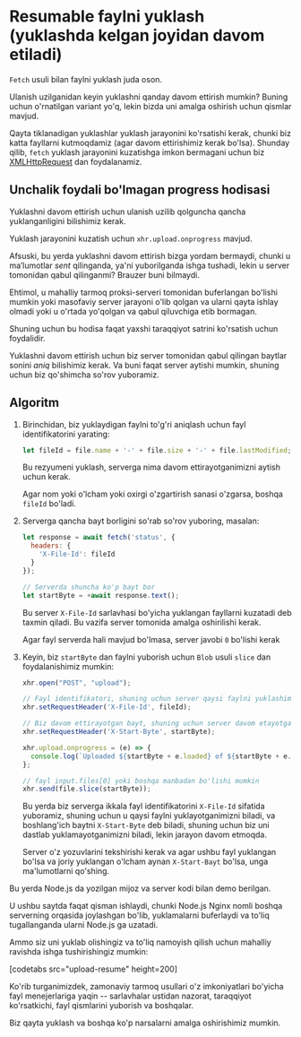 # Resumable faylni yuklash (yuklashda kelgan joyidan davom etiladi)

`Fetch` usuli bilan faylni yuklash juda oson.

Ulanish uzilganidan keyin yuklashni qanday davom ettirish mumkin? Buning uchun o'rnatilgan variant yo'q, lekin bizda uni amalga oshirish uchun qismlar mavjud.

Qayta tiklanadigan yuklashlar yuklash jarayonini ko'rsatishi kerak, chunki biz katta fayllarni kutmoqdamiz (agar davom ettirishimiz kerak bo'lsa). Shunday qilib, `fetch` yuklash jarayonini kuzatishga imkon bermagani uchun biz [XMLHttpRequest](info:xmlhttprequest) dan foydalanamiz.

## Unchalik foydali bo'lmagan progress hodisasi

Yuklashni davom ettirish uchun ulanish uzilib qolguncha qancha yuklanganligini bilishimiz kerak.

Yuklash jarayonini kuzatish uchun `xhr.upload.onprogress` mavjud.

Afsuski, bu yerda yuklashni davom ettirish bizga yordam bermaydi, chunki u maʼlumotlar *sent* qilinganda, ya'ni yuborilganda ishga tushadi, lekin u server tomonidan qabul qilinganmi? Brauzer buni bilmaydi.

Ehtimol, u mahalliy tarmoq proksi-serveri tomonidan buferlangan bo'lishi mumkin yoki masofaviy server jarayoni o'lib qolgan va ularni qayta ishlay olmadi yoki u o'rtada yo'qolgan va qabul qiluvchiga etib bormagan.

Shuning uchun bu hodisa faqat yaxshi taraqqiyot satrini ko'rsatish uchun foydalidir.

Yuklashni davom ettirish uchun biz server tomonidan qabul qilingan baytlar sonini *aniq* bilishimiz kerak. Va buni faqat server aytishi mumkin, shuning uchun biz qo'shimcha so'rov yuboramiz.

## Algoritm

1. Birinchidan, biz yuklaydigan faylni to'g'ri aniqlash uchun fayl identifikatorini yarating:
    ```js
    let fileId = file.name + '-' + file.size + '-' + file.lastModified;
    ```
    Bu rezyumeni yuklash, serverga nima davom ettirayotganimizni aytish uchun kerak.

    Agar nom yoki o'lcham yoki oxirgi o'zgartirish sanasi o'zgarsa, boshqa `fileId` bo'ladi.

2. Serverga qancha bayt borligini so'rab so'rov yuboring, masalan:
    ```js
    let response = await fetch('status', {
      headers: {
        'X-File-Id': fileId
      }
    });

    // Serverda shuncha ko'p bayt bor
    let startByte = +await response.text();
    ```

    Bu server `X-File-Id` sarlavhasi bo'yicha yuklangan fayllarni kuzatadi deb taxmin qiladi. Bu vazifa server tomonida amalga oshirilishi kerak.

    Agar fayl serverda hali mavjud bo'lmasa, server javobi `0` bo'lishi kerak

3. Keyin, biz `startByte` dan faylni yuborish uchun `Blob` usuli `slice` dan foydalanishimiz mumkin:
    ```js
    xhr.open("POST", "upload");

    // Fayl identifikatori, shuning uchun server qaysi faylni yuklashimizni biladi
    xhr.setRequestHeader('X-File-Id', fileId);

    // Biz davom ettirayotgan bayt, shuning uchun server davom etayotganimizni biladi
    xhr.setRequestHeader('X-Start-Byte', startByte);

    xhr.upload.onprogress = (e) => {
      console.log(`Uploaded ${startByte + e.loaded} of ${startByte + e.total}`);
    };

    // fayl input.files[0] yoki boshqa manbadan bo'lishi mumkin
    xhr.send(file.slice(startByte));
    ```

    Bu yerda biz serverga ikkala fayl identifikatorini `X-File-Id` sifatida yuboramiz, shuning uchun u qaysi faylni yuklayotganimizni biladi, va boshlang'ich baytni `X-Start-Byte` deb biladi, shuning uchun biz uni dastlab yuklamayotganimizni biladi, lekin jarayon davom etmoqda.

    Server o'z yozuvlarini tekshirishi kerak va agar ushbu fayl yuklangan bo'lsa va joriy yuklangan o'lcham aynan `X-Start-Bayt` bo'lsa, unga ma'lumotlarni qo'shing.


Bu yerda Node.js da yozilgan mijoz va server kodi bilan demo berilgan.

U ushbu saytda faqat qisman ishlaydi, chunki Node.js Nginx nomli boshqa serverning orqasida joylashgan bo'lib, yuklamalarni buferlaydi va to'liq tugallanganda ularni Node.js ga uzatadi.

Ammo siz uni yuklab olishingiz va to'liq namoyish qilish uchun mahalliy ravishda ishga tushirishingiz mumkin:

[codetabs src="upload-resume" height=200]

Ko'rib turganimizdek, zamonaviy tarmoq usullari o'z imkoniyatlari bo'yicha fayl menejerlariga yaqin -- sarlavhalar ustidan nazorat, taraqqiyot ko'rsatkichi, fayl qismlarini yuborish va boshqalar.

Biz qayta yuklash va boshqa ko'p narsalarni amalga oshirishimiz mumkin.